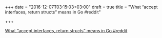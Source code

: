 +++
date = "2016-12-07T03:15:03+03:00"
draft = true
title = "What “accept interfaces, return structs” means in Go  #reddit"

+++

<p><a href="https://t.co/M17FipLEOq">What “accept interfaces, return structs” means in Go  #reddit</a></p>
